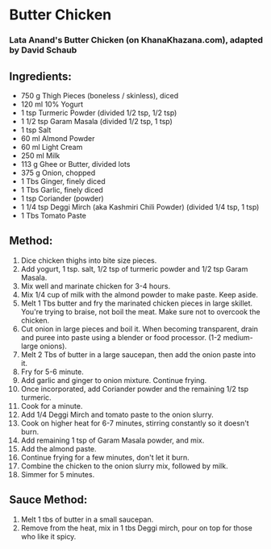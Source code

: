 # Butter Chicken

### Lata Anand's Butter Chicken (on KhanaKhazana.com), adapted by David Schaub

## Ingredients:
- 750 g      Thigh Pieces (boneless / skinless), diced
- 120 ml     10% Yogurt
- 1 tsp      Turmeric Powder (divided 1/2 tsp, 1/2 tsp)
- 1 1/2 tsp  Garam Masala (divided 1/2 tsp, 1 tsp)
- 1 tsp      Salt
- 60 ml      Almond Powder
- 60 ml      Light Cream
- 250 ml     Milk
- 113 g      Ghee or Butter, divided lots
- 375 g      Onion, chopped
- 1 Tbs      Ginger, finely diced
- 1 Tbs      Garlic, finely diced
- 1 tsp      Coriander (powder)
- 1 1/4 tsp  Deggi Mirch  (aka Kashmiri Chili Powder) (divided 1/4 tsp, 1 tsp)
- 1 Tbs      Tomato Paste

## Method:
1.  Dice chicken thighs into bite size pieces.
2.  Add yogurt, 1 tsp. salt, 1/2 tsp of turmeric powder and 1/2 tsp Garam Masala.
3.  Mix well and marinate chicken for 3-4 hours.
4.  Mix 1/4 cup of milk with the almond powder to make paste. Keep aside.
5.  Melt 1 Tbs butter and fry the marinated chicken pieces in large skillet. You're trying to braise, not boil the meat. Make sure not to overcook the chicken.
6.  Cut onion in large pieces and boil it. When becoming transparent, drain and puree into paste using a blender or food processor. (1-2 medium-large onions).
7.  Melt 2 Tbs of butter in a large saucepan, then add the onion paste into it.
8.  Fry for 5-6 minute.
9.  Add garlic and ginger to onion mixture. Continue frying.
10. Once incorporated, add Coriander powder and the remaining 1/2 tsp turmeric.
11. Cook for a minute.
12. Add 1/4 Deggi Mirch and tomato paste to the onion slurry.
13. Cook on higher heat for 6-7 minutes, stirring constantly so it doesn't burn.
14. Add remaining 1 tsp of Garam Masala powder, and mix.
15. Add the almond paste.
16. Continue frying for a few minutes, don't let it burn.
17. Combine the chicken to the onion slurry mix, followed by milk.
18. Simmer for 5 minutes.

## Sauce Method:
1.  Melt 1 tbs of butter in a small saucepan.
2.  Remove from the heat, mix in 1 tbs Deggi mirch, pour on top for those who like it spicy.
